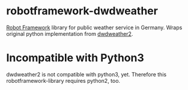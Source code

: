 # robotframework-dwdweather
[Robot Framework](https://github.com/robotframework/robotframework) library for public weather service in Germany. Wraps original python implementation from [dwdweather2](https://github.com/hiveeyes/dwdweather2).

# Incompatible with Python3
dwdweather2 is not compatible with python3, yet. Therefore this robotframework-library requires python2, too.
